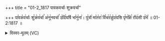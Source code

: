 +++
title = "01-2_1817 पावकवर्चाः शुक्रवर्चा"

+++
पा꣣वक꣡व꣢र्चाः शु꣣क्र꣡व꣢र्चा꣣ अ꣡नू꣢नवर्चा꣣ उ꣡दि꣢यर्षि भा꣣नु꣡ना꣢। पु꣣त्रो꣢ मा꣣त꣡रा꣢ वि꣣च꣢र꣣न्नु꣡पा꣢वसि पृ꣣ण꣢क्षि꣣ रो꣡द꣢सी उ꣣भे꣢ ॥ 01-2:1817 ॥

<details><summary>विस्वर-मूलम् (VC)</summary>

पावकवर्चाः शुक्रवर्चा अनूनवर्चा उदियर्षि भानुना । पुत्रो मातरा विचरन्नुपावसि पृणक्षि रोदसी उभे ॥१८१७॥
</details>